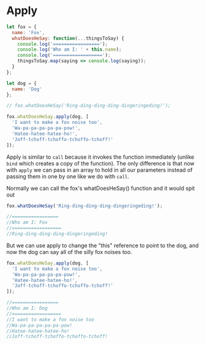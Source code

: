 # Apply

```js
let fox = {
  name: 'Fox',
  whatDoesHeSay: function(...thingsToSay) {
    console.log('=================');
    console.log('Who am I: ' + this.name);
    console.log('==================');
    thingsToSay.map(saying => console.log(saying));
  }
};

let dog = {
  name: 'Dog'
};

// fox.whatDoesHeSay('Ring-ding-ding-ding-dingeringeding!');

fox.whatDoesHeSay.apply(dog, [
  'I want to make a fox noise too',
  'Wa-pa-pa-pa-pa-pa-pow!',
  'Hatee-hatee-hatee-ho!',
  'Joff-tchoff-tchoffo-tchoffo-tchoff!'
]);
```

Apply is similar to `call` because it invokes the function immediately (unlike `bind` which creates a copy of the function). The only difference is that now with `apply` we can pass in an array to hold in all our parameters instead of passing them in one by one like we do with `call`.

Normally we can call the fox's whatDoesHeSay() function and it would spit out

```js
fox.whatDoesHeSay('Ring-ding-ding-ding-dingeringeding!');

//=================
//Who am I: Fox
//==================
//Ring-ding-ding-ding-dingeringeding!
```

But we can use apply to change the "this" reference to point to the dog, and now the dog can say all of the silly fox noises too.

```js
fox.whatDoesHeSay.apply(dog, [
  'I want to make a fox noise too',
  'Wa-pa-pa-pa-pa-pa-pow!',
  'Hatee-hatee-hatee-ho!',
  'Joff-tchoff-tchoffo-tchoffo-tchoff!'
]);

//=================
//Who am I: Dog
//==================
//I want to make a fox noise too
//Wa-pa-pa-pa-pa-pa-pow!
//Hatee-hatee-hatee-ho!
//Joff-tchoff-tchoffo-tchoffo-tchoff!
```
